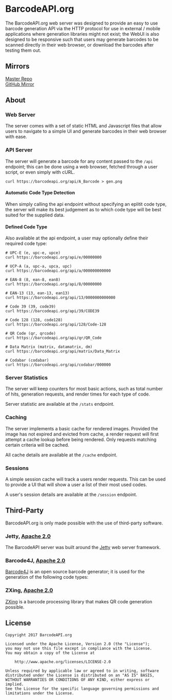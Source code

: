 # BarcodeAPI.org

The BarcodeAPI.org web server was designed to provide an easy to use barcode generation API via the HTTP protocol for use in external / mobile applications where generation libraries might not exist; the WebUI is also designed to be responsive such that users may generate barcodes to be scanned directly in their web browser, or download the barcodes after testing them out.

## Mirrors

[Master Repo](https://git.mclarkdev.com/BarcodeAPI.org/server)<br/>
[GitHub Mirror](https://github.com/BarcodeAPI/server)

## About

### Web Server

The server comes with a set of static HTML and Javascript files that allow users to navigate to a simple UI and generate barcodes in their web browser with ease.

### API Server

The server will generate a barcode for any content passed to the `/api` endpoint; this can be done using a web browser, fetched through a user script, or even simply with cURL.

```
curl https://barcodeapi.org/api/A_Barcode > gen.png
```

#### Automatic Code Type Detection

When simply calling the api endpoint without specifying an eplitit code type, the server will make its best judgement as to which code type will be best suited for the supplied data.

#### Defined Code Type

Also available at the api endpoint, a user may optionally define their required code type:

```
# UPC-E (e, upc-e, upce)
curl https://barcodeapi.org/api/e/00000000

# UCP-A (a, upc-a, upca, upc)
curl https://barcodeapi.org/api/a/000000000000

# EAN-8 (8, ean-8, ean8)
curl https://barcodeapi.org/api/8/00000000

# EAN-13 (13, ean-13, ean13)
curl https://barcodeapi.org/api/13/0000000000000

# Code 39 (39, code39)
curl https://barcodeapi.org/api/39/CODE39

# Code 128 (128, code128)
curl https://barcodeapi.org/api/128/Code-128

# QR Code (qr, qrcode)
curl https://barcodeapi.org/api/qr/QR_Code

# Data Matrix (matrix, datamatrix, dm)
curl https://barcodeapi.org/api/matrix/Data_Matrix

# Codabar (codabar)
curl https://barcodeapi.org/api/codabar/000000
```

### Server Statistics

The server will keep counters for most basic actions, such as total number of hits, generation requests, and render times for each type of code.

Server statistic are available at the `/stats` endpoint.

### Caching

The server implements a basic cache for rendered images. Provided the image has not expired and evicted from cache, a render request will first attempt a cache lookup before being rendered. Only requests matching certain criteria will be cached.

All cache details are available at the `/cache` endpoint.

### Sessions

A simple session cache will track a users render requests. This can be used to provide a UI that will show a user a list of their most used codes.

A user's session details are available at the `/session` endpoint.

## Third-Party

BarcodeAPI.org is only made possible with the use of third-party software.

### Jetty, [Apache 2.0](https://www.eclipse.org/jetty/licenses.html)

The BarcodeAPI server was built around the [Jetty](https://www.eclipse.org/jetty/) web server framework.

### Barcode4J, [Apache 2.0](http://barcode4j.sourceforge.net/#Introduction)

[Barcode4J](http://barcode4j.sourceforge.net/) is an open source barcode generator; it is used for the generation of the following code types:

### ZXing, [Apache 2.0](https://github.com/zxing/zxing/blob/master/LICENSE)

[ZXing](https://github.com/zxing/zxing/) is a barcode processing library that makes QR code generation possible.

## License

```text
Copyright 2017 BarcodeAPI.org

Licensed under the Apache License, Version 2.0 (the "License");
you may not use this file except in compliance with the License.
You may obtain a copy of the License at

    http://www.apache.org/licenses/LICENSE-2.0

Unless required by applicable law or agreed to in writing, software
distributed under the License is distributed on an "AS IS" BASIS,
WITHOUT WARRANTIES OR CONDITIONS OF ANY KIND, either express or implied.
See the License for the specific language governing permissions and
limitations under the License.
```

